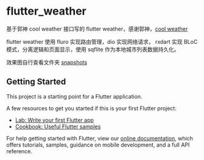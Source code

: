 # flutter_weather

基于郭神 cool weather 接口写的 flutter weather，感谢郭神，[cool weather](https://github.com/guolindev/coolweatherjetpack)

flutter weather 使用 fluro 实现路由管理，dio 实现网络请求，
rxdart 实现 BLoC 模式，分离逻辑和页面显示，使用 sqflite 作为本地城市列表数据持久化。

效果图自行查看文件夹 [snapshots](https://github.com/kukyxs/flutter_weather/blob/master/snapshots)

## Getting Started

This project is a starting point for a Flutter application.

A few resources to get you started if this is your first Flutter project:

- [Lab: Write your first Flutter app](https://flutter.io/docs/get-started/codelab)
- [Cookbook: Useful Flutter samples](https://flutter.io/docs/cookbook)

For help getting started with Flutter, view our 
[online documentation](https://flutter.io/docs), which offers tutorials, 
samples, guidance on mobile development, and a full API reference.
